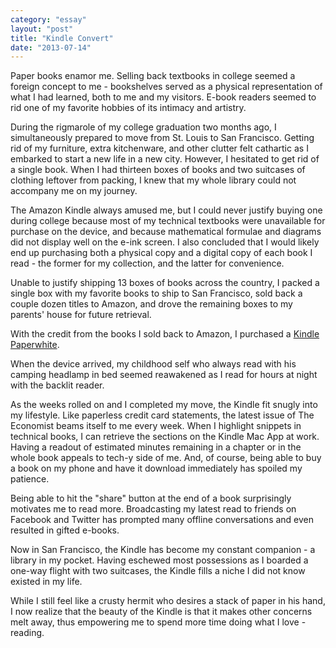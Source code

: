 ```yaml
---
category: "essay"
layout: "post"
title: "Kindle Convert"
date: "2013-07-14"
---
```


Paper books enamor me. Selling back textbooks in college seemed a foreign concept to me - bookshelves served as a physical representation of what I had learned, both to me and my visitors. E-book readers seemed to rid one of my favorite hobbies of its intimacy and artistry.   

During the rigmarole of my college graduation two months ago, I simultaneously prepared to move from St. Louis to San Francisco. Getting rid of my furniture, extra kitchenware, and other clutter felt cathartic as I embarked to start a new life in a new city. However, I hesitated to get rid of a single book. When I had thirteen boxes of books and two suitcases of clothing leftover from packing, I knew that my whole library could not accompany me on my journey.

The Amazon Kindle always amused me, but I could never justify buying one during college because most of my technical textbooks were unavailable for purchase on the device, and because mathematical formulae and diagrams did not display well on the e-ink screen. I also concluded that I would likely end up purchasing both a physical copy and a digital copy of each book I read - the former for my collection, and the latter for convenience.   

Unable to justify shipping 13 boxes of books across the country, I packed a single box with my favorite books to ship to San Francisco, sold back a couple dozen titles to Amazon, and drove the remaining boxes to my parents' house for future retrieval. 

With the credit from the books I sold back to Amazon, I purchased a [Kindle Paperwhite](http://www.amazon.com/gp/product/B007OZNZQ0/ref=as_li_tf_tl?ie=UTF8&camp=1789&creative=9325&creativeASIN=B007OZNZQ0&linkCode=as2&tag=sagacionlook-20). 

When the device arrived, my childhood self who always read with his camping headlamp in bed seemed reawakened as I read for hours at night with the backlit reader.  

As the weeks rolled on and I completed my move, the Kindle fit snugly into my lifestyle. Like paperless credit card statements, the latest issue of The Economist beams itself to me every week. When I highlight snippets in technical books, I can retrieve the sections on the Kindle Mac App at work. Having a readout of estimated minutes remaining in a chapter or in the whole book appeals to tech-y side of me. And, of course, being able to buy a book on my phone and have it download immediately has spoiled my patience. 

Being able to hit the "share" button at the end of a book surprisingly motivates me to read more. Broadcasting my latest read to friends on Facebook and Twitter has prompted many offline conversations and even resulted in gifted e-books.

Now in San Francisco, the Kindle has become my constant companion - a library in my pocket. Having eschewed most possessions as I boarded a one-way flight with two suitcases, the Kindle fills a niche I did not know existed in my life.  

While I still feel like a crusty hermit who desires a stack of paper in his hand, I now realize that the beauty of the Kindle is that it makes other concerns melt away, thus empowering me to spend more time doing what I love - reading. 
